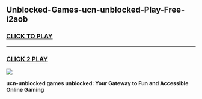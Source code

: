 
## Unblocked-Games-ucn-unblocked-Play-Free-i2aob
<h3>
<a href="https://premium76.site?title=ucn-unblocked&ref=10A">CLICK TO PLAY</a></h3>
<hr>

<h3>
<a href="https://premium76.site?title=ucn-unblocked&ref=10A">CLICK 2 PLAY</a>
  
</h3>

<a href="https://premium76.site?title=ucn-unblocked&ref=10A"><img src="https://clearcache.store/games.png"></a>


**ucn-unblocked games unblocked: Your Gateway to Fun and Accessible Online Gaming**
